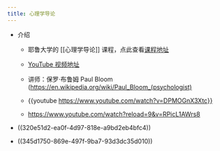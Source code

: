 ```yaml
---
title: 心理学导论
---
```


- 介绍
	 - 耶鲁大学的 [[心理学导论]] 课程，点此查看[课程地址](https://oyc.yale.edu/introduction-psychology/psyc-110)

	 - [YouTube 视频地址](https://www.youtube.com/playlist?list=PLFq8SZOzdITV3o_Fl-lkLTX6g-O9wvGl7)

	 - 讲师：保罗·布鲁姆 Paul Bloom (https://en.wikipedia.org/wiki/Paul_Bloom_(psychologist)

	 - {{youtube  https://www.youtube.com/watch?v=DPMOGnX3Xtc}}

	 - https://www.youtube.com/watch?reload=9&v=RPicL1AWrs8

- ((320e51d2-ea0f-4d97-818e-a9bd2eb4bfc4))

- ((345d1750-869e-497f-9ba7-93d3dc35d010))
